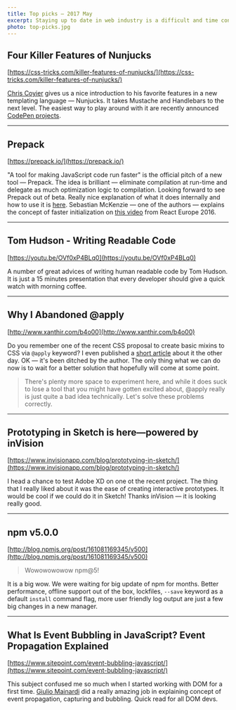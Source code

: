 ```yaml
---
title: Top picks — 2017 May
excerpt: Staying up to date in web industry is a difficult and time consuming task. I would like to share with you my top finds from the past month.
photo: top-picks.jpg
---
```


## Four Killer Features of Nunjucks

[https://css-tricks.com/killer-features-of-nunjucks/](https://css-tricks.com/killer-features-of-nunjucks/)

[Chris Coyier](https://twitter.com/chriscoyier) gives us a nice introduction to his favorite features in a new templating language — Nunjucks. It takes Mustache and Handlebars to the next level. The easiest way to play around with it are recently announced [CodePen projects](https://codepen.io/pro/projects).

- - -

## Prepack

[https://prepack.io/](https://prepack.io/)

"A tool for making JavaScript code run faster" is the official pitch of a new tool — Prepack. The idea is brilliant — eliminate compilation at run-time and delegate as much optimization logic to compilation. Looking forward to see Prepack out of beta. Really nice explanation of what it does internally and how to use it is [here](https://hackernoon.com/facebooks-prepack-the-next-killer-in-the-javascript-zone-d932556ffd8c). Sebastian McKenzie — one of the authors — explains the concept of faster initialization on [this video](https://youtu.be/xbZzahWakGs) from React Europe 2016.

- - -

## Tom Hudson - Writing Readable Code

[https://youtu.be/OVf0xP4BLq0](https://youtu.be/OVf0xP4BLq0)

A number of great advices of writing human readable code by Tom Hudson. It is just a 15 minutes presentation that every developer should give a quick watch with morning coffee.

- - -

## Why I Abandoned @apply

[http://www.xanthir.com/b4o00](http://www.xanthir.com/b4o00)

Do you remember one of the recent CSS proposal to create basic mixins to CSS via `@apply` keyword? I even published a [short article](https://pawelgrzybek.com/css-mixins-with-apply-rule/) about it the other day. OK — it's been ditched by the author. The only thing what we can do now is to wait for a better solution that hopefully will come at some point.

> There's plenty more space to experiment here, and while it does suck to lose a tool that you might have gotten excited about, @apply really is just quite a bad idea technically. Let's solve these problems correctly. 

- - -

## Prototyping in Sketch is here—powered by inVision

[https://www.invisionapp.com/blog/prototyping-in-sketch/](https://www.invisionapp.com/blog/prototyping-in-sketch/)

I head a chance to test Adobe XD on one ot the recent project. The thing that I really liked about it was the ease of creating interactive prototypes. It would be cool if we could do it in Sketch! Thanks inVision — it is looking really good.

- - -

## npm v5.0.0

[http://blog.npmjs.org/post/161081169345/v500](http://blog.npmjs.org/post/161081169345/v500)

> Wowowowowow npm@5!

It is a big wow. We were waiting for big update of npm for months. Better performance, offline support out of the box, lockfiles, `--save` keyword as a default `install` command flag, more user friendly log output are just a few big changes in a new manager.

- - -

## What Is Event Bubbling in JavaScript? Event Propagation Explained

[https://www.sitepoint.com/event-bubbling-javascript/](https://www.sitepoint.com/event-bubbling-javascript/)

This subject confused me so much when I started working with DOM for a first time. [Giulio Mainardi](https://twitter.com/mgiulio) did a really amazing job in explaining concept of event propagation, capturing and bubbling. Quick read for all DOM devs.
